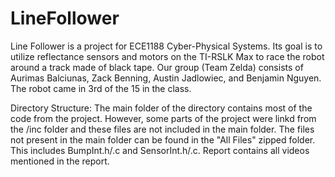 # LineFollower

Line Follower is a project for ECE1188 Cyber-Physical Systems. Its goal is to utilize reflectance sensors and motors on the TI-RSLK Max to race the robot around a track made of black tape. Our group (Team Zelda) consists of Aurimas Balciunas, Zack Benning, Austin Jadlowiec, and Benjamin Nguyen. The robot came in 3rd of the 15 in the class.

Directory Structure: 
The main folder of the directory contains most of the code from the project. 
However, some parts of the project were linkd from the /inc folder and these files are not included in the main folder. The files not present in the main folder can be found in the "All Files" zipped folder. This includes BumpInt.h/.c and SensorInt.h/.c.
Report contains all videos mentioned in the report.

